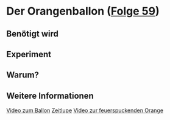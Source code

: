 # Der Orangenballon ([Folge 59](http://minkorrekt.de/minkorrekt-folge-59-minenfeld/))

## Benötigt wird


## Experiment


## Warum?

## Weitere Informationen

[Video zum Ballon](https://youtu.be/F7hajZND4Oc)
[Zeitlupe](https://youtu.be/ORrHrDqH1Io)
[Video zur feuerspuckenden Orange](https://youtu.be/sK6rpoXjpN8)